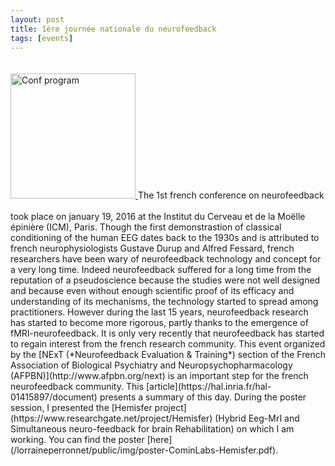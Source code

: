```yaml
---
layout: post
title: 1ère journée nationale du neurofeedback
tags: [events]
---
```

<a href="http://www.encephale.com/content/download/97633/1791609/version/4/file/programme-journee-neurofeedback.pdf">
<img border="0" alt="Conf program" src="/lorraineperronnet/public/img/firstNFday.png" width="200" style="margin:20px auto 20px auto">
</a>
The 1st french conference on neurofeedback took place on january 19, 2016 at the Institut du Cerveau et de la Moëlle épinière (ICM), Paris. Though the first demonstrastion of classical conditioning of the human EEG dates back to the 1930s and is attributed to french neurophysiologists Gustave Durup and Alfred Fessard, french researchers have been wary of neurofeedback technology and concept for a very long time. Indeed neurofeedback suffered for a long time from the reputation of a pseudoscience because the studies were not well designed and because even without enough scientific proof of its efficacy and understanding of its mechanisms, the technology started to spread among practitioners. However during the last 15 years, neurofeedback research has started to become more rigorous, partly thanks to the emergence of fMRI-neurofeedback. It is only very recently that neurofeedback has started to regain interest from the french research community. This event organized by the [NExT (*Neurofeedback Evaluation & Training*) section of the French Association of
Biological Psychiatry and Neuropsychopharmacology (AFPBN)](http://www.afpbn.org/next) is an important step for the french neurofeedback community. This [article](https://hal.inria.fr/hal-01415897/document) presents a summary of this day. During the poster session, I presented the [Hemisfer project](https://www.researchgate.net/project/Hemisfer) (Hybrid Eeg-MrI and Simultaneous neuro-feedback for brain Rehabilitation) on which I am working. You can find the poster [here](/lorraineperronnet/public/img/poster-CominLabs-Hemisfer.pdf).
